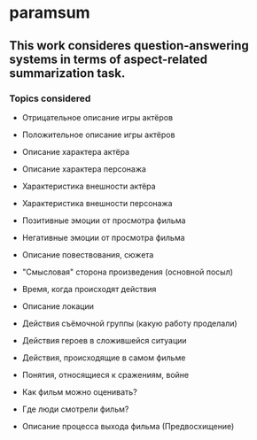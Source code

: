 # paramsum

## This work consideres question-answering systems in terms of aspect-related summarization task.

### Topics considered
* Отрицательное описание игры актёров
* Положительное описание игры актёров
* Описание характера актёра
* Описание характера персонажа
* Характеристика внешности актёра
* Характеристика внешности персонажа
* Позитивные эмоции от просмотра фильма
* Негативные эмоции от просмотра фильма

* Описание повествования, сюжета
* "Смысловая" сторона произведения  (основной посыл)
* Время, когда происходят действия
* Описание локации
* Действия съёмочной группы (какую работу проделали)

* Действия героев в сложившейся ситуации
* Действия, происходящие в самом фильме
* Понятия, относящиеся к сражениям, войне
* Как фильм можно оценивать?
* Где люди смотрели фильм?
* Описание процесса выхода фильма (Предвосхищение)
